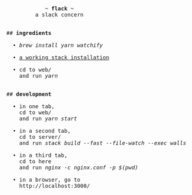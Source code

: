 <pre>


            ~ <b>flack</b> ~
         a slack concern


## <b>ingredients</b>

  • <i>brew install yarn watchify</i>

  • <a href="https://github.com/commercialhaskell/stack/releases">a working stack installation</a>

  • cd to web/
    and run <i>yarn</i>


## <b>development</b>

  • in one tab,
    cd to web/
    and run <i>yarn start</i>

  • in a second tab,
    cd to server/
    and run <i>stack build --fast --file-watch --exec walls</i>

  • in a third tab,
    cd to here
    and run <i>nginx -c nginx.conf -p $(pwd)</i>

  • in a browser, go to
    http://localhost:3000/


</pre>
